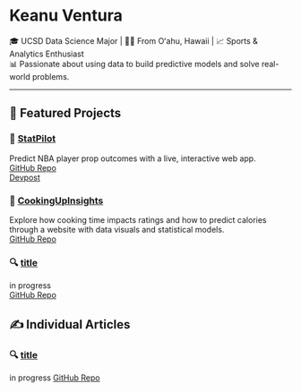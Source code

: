 # Keanu Ventura

🎓 UCSD Data Science Major | 🏄‍♂️ From Oʻahu, Hawaii | 📈 Sports & Analytics Enthusiast  
📊 Passionate about using data to build predictive models and solve real-world problems.

---

## 📂 Featured Projects

### 🏀 [StatPilot](https://statpilot-6cg9.onrender.com)  
Predict NBA player prop outcomes with a live, interactive web app.  
[GitHub Repo](https://github.com/KeanuVentura/statpilot)  
[Devpost](https://devpost.com/software/statpilot)

### 🍳 [CookingUpInsights](https://keanuventura.github.io/CookingUpInsights/)  
Explore how cooking time impacts ratings and how to predict calories through a website with data visuals and statistical models.  
[GitHub Repo](https://github.com/KeanuVentura/RecipeDataProject)

### 🔍 [title](link)
in progress  
[GitHub Repo](repo)

## ✍️ Individual Articles

### 🔍 [title](link)
in progress
[GitHub Repo](repo)
